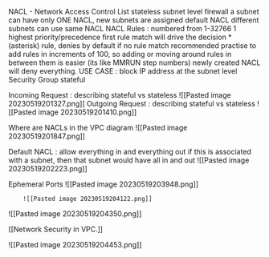 NACL - Network Access Control List 
		stateless
		subnet level firewall 
		a subnet can have only ONE NACL, new subnets are assigned default NACL
		different subnets can use same NACL
		NACL Rules : 
				numbered from 1-32766
				1 highest priority/precedence
				first rule match will drive the decision
				* (asterisk) rule, denies by default if no rule match 
				recommended practise to add rules in increments of 100, so adding 
					or moving around rules in between them is easier (its like MMRUN step numbers)
				newly created NACL will deny everything.
				USE CASE : block IP address at the subnet level
Security Group
		stateful

Incoming Request : describing stateful vs stateless
		![[Pasted image 20230519201327.png]]
Outgoing Request : describing stateful vs stateless
		![[Pasted image 20230519201410.png]]


Where are NACLs in the VPC diagram 
		![[Pasted image 20230519201847.png]]
	
Default NACL : 
		allow everything in and everything out
		if this is associated with a subnet, then that subnet would have all in and 
			out
			![[Pasted image 20230519202223.png]]
		

Ephemeral Ports
		![[Pasted image 20230519203948.png]]

		![[Pasted image 20230519204122.png]]

![[Pasted image 20230519204350.png]]

[[Network Security in VPC.]]

![[Pasted image 20230519204453.png]]



